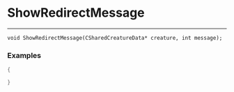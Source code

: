 # ShowRedirectMessage
---
```
void ShowRedirectMessage(CSharedCreatureData* creature, int message);
```

### Examples
```cpp - C++
{

}
```
